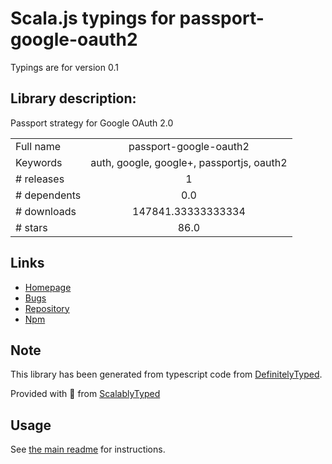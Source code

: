 
# Scala.js typings for passport-google-oauth2

Typings are for version 0.1

## Library description:
Passport strategy for Google OAuth 2.0

|                    |                 |
| ------------------ | :-------------: |
| Full name          | passport-google-oauth2 |
| Keywords           | auth, google, google+, passportjs, oauth2 |
| # releases         | 1 |
| # dependents       | 0.0 |
| # downloads        | 147841.33333333334 |
| # stars            | 86.0 |

## Links
- [Homepage](https://github.com/mstade/passport-google-oauth2)
- [Bugs](https://github.com/mstade/passport-google-oauth2/issues)
- [Repository](https://github.com/mstade/passport-google-oauth2)
- [Npm](https://www.npmjs.com/package/passport-google-oauth2)
    


## Note
This library has been generated from typescript code from [DefinitelyTyped](https://definitelytyped.org).

Provided with :purple_heart: from [ScalablyTyped](https://github.com/oyvindberg/ScalablyTyped)

## Usage
See [the main readme](../../readme.md) for instructions.


